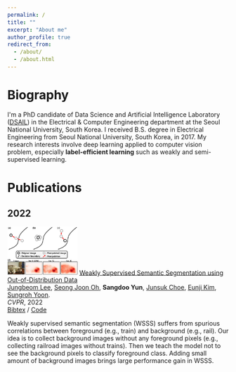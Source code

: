```yaml
---
permalink: /
title: ""
excerpt: "About me"
author_profile: true
redirect_from: 
  - /about/
  - /about.html
---
```


Biography
======
I'm a PhD candidate of Data Science and Artificial Intelligence Laboratory ([DSAIL](http://dsail.snu.ac.kr/)) in the Electrical & Computer Engineering department at the Seoul National University, South Korea. I received B.S. degree in Electrical Engineering from Seoul National University, South Korea, in 2017. My research interests involve deep learning applied to computer vision problem, especially **label-efficient learning** such as weakly and semi-supervised learning.


Publications
======

## 2022


<tr>
          <td style="padding:20px;width:25%;vertical-align:middle">
            <img src="/_publications/AdvCAM_teaser.jpg" alt="lee2022cvpr_wood" width="160" >
          </td>
          <td style="padding:20px;width:75%;vertical-align:middle">
            <a href="data/lee2022cvpr_wood.pdf" id="lee2022cvpr_wood">
            <papertitle>Weakly Supervised Semantic Segmentation using Out-of-Distribution Data</papertitle>
            </a>
            <br>
            <a href="https://github.com/jbeomlee93">Jungbeom Lee</a>,
            <a href="https://coallaoh.github.io/">Seong Joon Oh</a>,
            <strong>Sangdoo Yun</strong>,
            <a href="https://sites.google.com/site/junsukchoe/">Junsuk Choe</a>,
            <a href="http://data.snu.ac.kr/index.php/people/">Eunji Kim</a>,
            <a href="http://data.snu.ac.kr/index.php/people/">Sungroh Yoon</a>.
            <br>
            <em>CVPR</em>, 2022
            <br>
            <a href="data/lee2022cvpr_wood.txt">Bibtex</a> /
            <a href="https://github.com/naver-ai/w-ood">Code</a>
            <p></p>
            <p>
            Weakly supervised semantic segmentation (WSSS) suffers from spurious correlations between foreground (e.g., train) and background (e.g., rail). 
            Our idea is to collect background images without any foreground pixels (e.g., collecting railroad images without trains).
            Then we teach the model not to see the background pixels to classify foreground class. 
            Adding small amount of background images brings large performance gain in WSSS. 
            </p>
          </td>
        </tr>       
